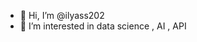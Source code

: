 - 👋 Hi, I’m @ilyass202
- 👀 I’m interested in data science , AI  , API 


<!---
ilyass202/ilyass202 is a ✨ special ✨ repository because its `README.md` (this file) appears on your GitHub profile.
You can click the Preview link to take a look at your changes.
--->
